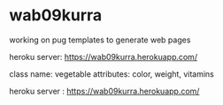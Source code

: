 # wab09kurra
working on pug templates to generate web pages

heroku server: <https://wab09kurra.herokuapp.com/>

class name: vegetable
attributes: color, weight, vitamins

heroku server : https://wab09kurra.herokuapp.com/